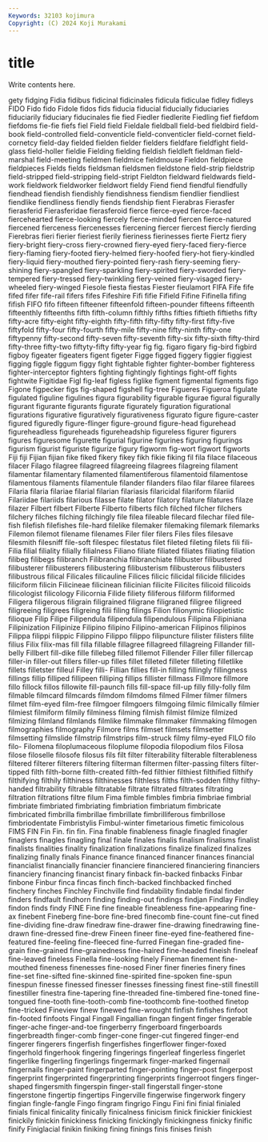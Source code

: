 ```yaml
---
Keywords: 32103 kojimura
Copyright: (C) 2024 Koji Murakami
---
```


# title

Write contents here.



gety fidging Fidia fidibus fidicinal fidicinales fidicula fidiculae fidley
fidleys FIDO Fido fido Fidole fidos fids fiducia fiducial fiducially
fiduciaries fiduciarily fiduciary fiducinales fie fied Fiedler fiedlerite Fiedling fief
fiefdom fiefdoms fie-fie fiefs fiel Field field Fieldale fieldball field-bed
fieldbird field-book field-controlled field-conventicle field-conventicler field-cornet field-cornetcy field-day fielded fielden
fielder fielders fieldfare fieldfight field-glass field-holler fieldie Fielding fielding fieldish
fieldleft fieldman field-marshal field-meeting fieldmen fieldmice fieldmouse Fieldon fieldpiece fieldpieces
Fields fields fieldsman fieldsmen fieldstone field-strip fieldstrip field-stripped field-stripping field-stript
Fieldton fieldward fieldwards field-work fieldwork fieldworker fieldwort fieldy Fiend fiend
fiendful fiendfully fiendhead fiendish fiendishly fiendishness fiendism fiendlier fiendliest fiendlike
fiendliness fiendly fiends fiendship fient Fierabras Fierasfer fierasferid Fierasferidae fierasferoid
fierce fierce-eyed fierce-faced fiercehearted fierce-looking fiercely fierce-minded fiercen fierce-natured fiercened
fierceness fiercenesses fiercening fiercer fiercest fiercly fierding Fierebras fieri fierier
fieriest fierily fieriness fierinesses fierte Fiertz fiery fiery-bright fiery-cross fiery-crowned
fiery-eyed fiery-faced fiery-fierce fiery-flaming fiery-footed fiery-helmed fiery-hoofed fiery-hot fiery-kindled fiery-liquid
fiery-mouthed fiery-pointed fiery-rash fiery-seeming fiery-shining fiery-spangled fiery-sparkling fiery-spirited fiery-sworded fiery-tempered
fiery-tressed fiery-twinkling fiery-veined fiery-visaged fiery-wheeled fiery-winged Fiesole fiesta fiestas Fiester
fieulamort FIFA Fife fife fifed fifer fife-rail fifers fifes Fifeshire
Fifi fifie Fifield Fifine Fifinella fifing fifish FIFO fifo fifteen
fifteener fifteenfold fifteen-pounder fifteens fifteenth fifteenthly fifteenths fifth fifth-column fifthly
fifths fifties fiftieth fiftieths fifty fifty-acre fifty-eight fifty-eighth fifty-fifth fifty-fifty
fifty-first fifty-five fiftyfold fifty-four fifty-fourth fifty-mile fifty-nine fifty-ninth fifty-one fiftypenny
fifty-second fifty-seven fifty-seventh fifty-six fifty-sixth fifty-third fifty-three fifty-two fiftyty-fifty fifty-year
fig fig. figaro figary fig-bird figbird figboy figeater figeaters figent
figeter Figge figged figgery figgier figgiest figging figgle figgum figgy
fight fightable fighter fighter-bomber fighteress fighter-interceptor fighters fighting fightingly fightings
fight-off fights fightwite Figitidae Figl fig-leaf figless figlike figment figmental
figments figo Figone figpecker figs fig-shaped figshell fig-tree Figueres Figueroa
figulate figulated figuline figulines figura figurability figurable figurae figural figurally
figurant figurante figurants figurate figurately figuration figurational figurations figurative figuratively
figurativeness figurato figure figure-caster figured figuredly figure-flinger figure-ground figure-head figurehead
figureheadless figureheads figureheadship figureless figurer figurers figures figuresome figurette figurial
figurine figurines figuring figurings figurism figurist figuriste figurize figury figworm
fig-wort figwort figworts Fiji fiji Fijian fijian fike fiked fikery
fikey fikh fikie fiking fil fila filace filaceous filacer Filago
filagree filagreed filagreeing filagrees filagreing filament filamentar filamentary filamented filamentiferous
filamentoid filamentose filamentous filaments filamentule filander filanders filao filar filaree
filarees Filaria filaria filariae filarial filarian filariasis filaricidal filariform filariid
Filariidae filariids filarious filasse filate filator filatory filature filatures filaze
filazer Filbert filbert Filberte Filberto filberts filch filched filcher filchers
filchery filches filching filchingly file filea fileable filecard filechar filed
file-fish filefish filefishes file-hard filelike filemaker filemaking filemark filemarks Filemon
filemot filename filenames Filer filer filers Files files filesave filesmith
filesniff file-soft filespec filestatus filet fileted fileting filets fili fili-
Filia filial filiality filially filialness Filiano filiate filiated filiates filiating
filiation filibeg filibegs filibranch Filibranchia filibranchiate filibuster filibustered filibusterer filibusterers
filibustering filibusterism filibusterous filibusters filibustrous filical Filicales filicauline Filices filicic
filicidal filicide filicides filiciform filicin Filicineae filicinean filicinian filicite Filicites
filicoid filicoids filicologist filicology Filicornia Filide filiety filiferous filiform filiformed
Filigera filigerous filigrain filigrained filigrane filigraned filigree filigreed filigreeing filigrees
filigreing filii filing filings Filion filionymic filiopietistic filioque Filip Filipe
Filipendula filipendula filipendulous Filipina Filipiniana Filipinization Filipinize Filipino filipino Filipino-american
Filipinos filipinos Filippa filippi filippic Filippino Filippo filippo filipuncture filister
filisters filite filius Filix filix-mas fill filla fillable fillagree fillagreed
fillagreing Fillander fill-belly Fillbert fill-dike fille fillebeg filled fillemot Fillender
Filler filler fillercap filler-in filler-out fillers filler-up filles fillet filleted
filleter filleting filletlike fillets filletster filleul Filley filli- Fillian fillies
fill-in filling fillingly fillingness fillings fillip filliped fillipeen filliping fillips
fillister fillmass Fillmore fillmore fillo fillock fillos fillowite fill-paunch fills
fill-space fill-up filly filly-folly film filmable filmcard filmcards filmdom filmdoms
filmed Filmer filmer filmers filmet film-eyed film-free filmgoer filmgoers filmgoing
filmic filmically filmier filmiest filmiform filmily filminess filming filmish filmist
filmize filmized filmizing filmland filmlands filmlike filmmake filmmaker filmmaking filmogen
filmographies filmography Filmore films filmset filmsets filmsetter filmsetting filmslide filmstrip
filmstrips film-struck filmy filmy-eyed FILO filo filo- Filomena filoplumaceous filoplume
filopodia filopodium filos Filosa filose filoselle filosofe filosus fils filt
filter filterability filterable filterableness filtered filterer filterers filtering filterman filtermen
filter-passing filters filter-tipped filth filth-borne filth-created filth-fed filthier filthiest filthified
filthify filthifying filthily filthiness filthinesses filthless filths filth-sodden filthy filthy-handed
filtrability filtrable filtratable filtrate filtrated filtrates filtrating filtration filtrations filtre
filum Fima fimble fimbles fimbria fimbriae fimbrial fimbriate fimbriated fimbriating
fimbriation fimbriatum fimbricate fimbricated fimbrilla fimbrillae fimbrillate fimbrilliferous fimbrillose fimbriodentate
Fimbristylis Fimbul-winter fimetarious fimetic fimicolous FIMS FIN Fin Fin. fin
fin. Fina finable finableness finagle finagled finagler finaglers finagles finagling
final finale finales finalis finalism finalisms finalist finalists finalities finality
finalization finalizations finalize finalized finalizes finalizing finally finals Finance finance
financed financer finances financial financialist financially financier financiere financiered financiering
financiers financiery financing financist finary finback fin-backed finbacks Finbar finbone
Finbur finca fincas finch finch-backed finchbacked finched finchery finches Finchley
Finchville find findability findable findal finder finders findfault findhorn finding
finding-out findings findjan Findlay Findley findon finds findy FINE Fine
fine fineable fineableness fine-appearing fine-ax finebent Fineberg fine-bore fine-bred finecomb
fine-count fine-cut fined fine-dividing fine-draw finedraw fine-drawer fine-drawing finedrawing fine-drawn
fine-dressed fine-drew Fineen fineer fine-eyed fine-feathered fine-featured fine-feeling fine-fleeced fine-furred
Finegan fine-graded fine-grain fine-grained fine-grainedness fine-haired fine-headed fineish fineleaf fine-leaved
fineless Finella fine-looking finely Fineman finement fine-mouthed fineness finenesses fine-nosed
Finer finer fineries finery fines fine-set fine-sifted fine-skinned fine-spirited fine-spoken
fine-spun finespun finesse finessed finesser finesses finessing finest fine-still finestill
finestiller finestra fine-tapering fine-threaded fine-timbered fine-toned fine-tongued fine-tooth fine-tooth-comb fine-toothcomb
fine-toothed finetop fine-tricked Fineview finew finewed fine-wrought finfish finfishes finfoot
fin-footed finfoots Fingal Fingall Fingallian fingan fingent finger fingerable finger-ache
finger-and-toe fingerberry fingerboard fingerboards fingerbreadth finger-comb finger-cone finger-cut fingered finger-end
fingerer fingerers fingerfish fingerfishes fingerflower finger-foxed fingerhold fingerhook fingering fingerings
fingerleaf fingerless fingerlet fingerlike fingerling fingerlings fingermark finger-marked fingernail fingernails
finger-paint fingerparted finger-pointing finger-post fingerpost fingerprint fingerprinted fingerprinting fingerprints fingerroot
fingers finger-shaped fingersmith fingerspin finger-stall fingerstall finger-stone fingerstone fingertip fingertips
Fingerville fingerwise fingerwork fingery fingian fingle-fangle Fingo fingram fingrigo Fingu
Fini fini finial finialed finials finical finicality finically finicalness finicism
finick finickier finickiest finickily finickin finickiness finicking finickingly finickingness finicky
finific finify Finiglacial finikin finiking fining finings finis finises finish
